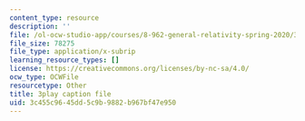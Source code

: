 ```yaml
---
content_type: resource
description: ''
file: /ol-ocw-studio-app/courses/8-962-general-relativity-spring-2020/3c455c9645dd5c9b9882b967bf47e950_6MssatXXAzc.vtt
file_size: 78275
file_type: application/x-subrip
learning_resource_types: []
license: https://creativecommons.org/licenses/by-nc-sa/4.0/
ocw_type: OCWFile
resourcetype: Other
title: 3play caption file
uid: 3c455c96-45dd-5c9b-9882-b967bf47e950
---
```

